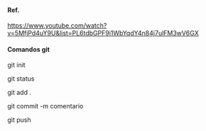 #### Ref.

https://www.youtube.com/watch?v=5MfjPd4uY9U&list=PL6tdbGPF9i1WbYqdY4n84j7ulFM3wV6GX


#### Comandos git

git init

git status

git add .

git commit -m comentario

git push